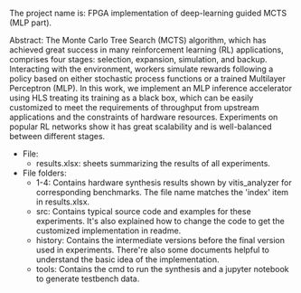 The project name is: FPGA implementation of deep-learning guided MCTS (MLP part).

Abstract: The Monte Carlo Tree Search (MCTS) algorithm, which has achieved great success in many reinforcement learning (RL) applications, comprises four stages: selection, expansion, simulation, and backup. Interacting with the environment, workers simulate rewards following a policy based on either stochastic process functions or a trained Multilayer Perceptron (MLP). In this work, we implement an MLP inference accelerator using HLS treating its training as a black box, which can be easily customized to meet the requirements of throughput from upstream applications and the constraints of hardware resources. Experiments on popular RL networks show it has great scalability and is well-balanced between different stages.

* File:
  * results.xlsx: sheets summarizing the results of all experiments.
* File folders:
  * 1-4: Contains hardware synthesis results shown by vitis_analyzer for corresponding benchmarks. The file name matches the 'index' item in results.xlsx.
  * src: Contains typical source code and examples for these experiments. It's also explained how to change the code to get the customized implementation in readme.
  * history: Contains the intermediate versions before the final version used in experiments. There're also some documents helpful to understand the basic idea of the implementation.
  * tools: Contains the cmd to run the synthesis and a jupyter notebook to generate testbench data.

